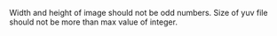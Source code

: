Width and height of image should not be odd numbers.
Size of yuv file should not be more than max value of integer.
